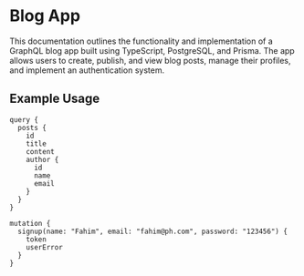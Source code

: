 # Blog App

This documentation outlines the functionality and implementation of a GraphQL blog app built using TypeScript, PostgreSQL, and Prisma. The app allows users to create, publish, and view blog posts, manage their profiles, and implement an authentication system.

## Example Usage

```gql
query {
  posts {
    id
    title
    content
    author {
      id
      name
      email
    }
  }
}
```

```gql
mutation {
  signup(name: "Fahim", email: "fahim@ph.com", password: "123456") {
    token
    userError
  }
}
```